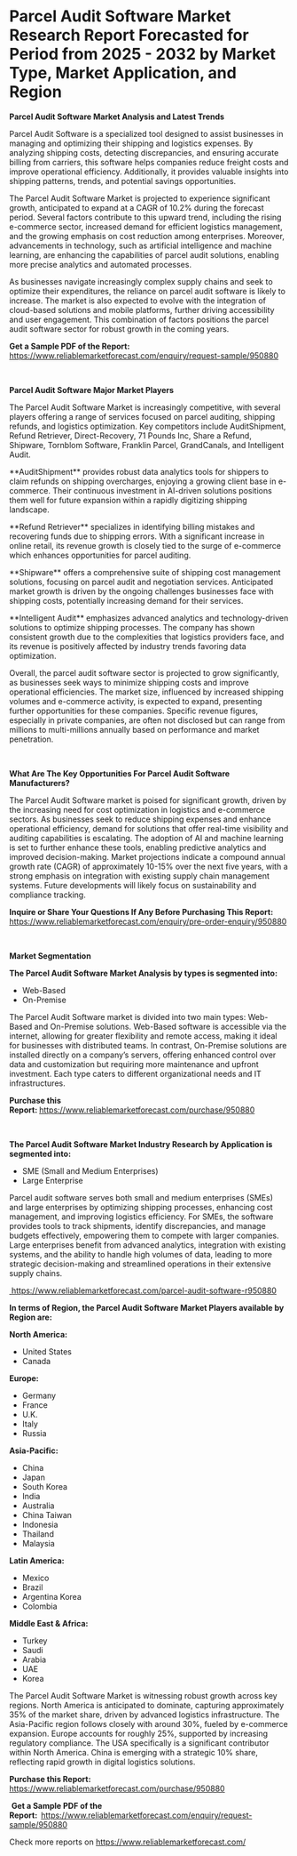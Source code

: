 <p><h1>Parcel Audit Software Market Research Report Forecasted for Period from 2025 -  2032 by Market Type, Market Application, and Region</h1></p><p><strong>Parcel Audit Software Market Analysis and Latest Trends</strong></p>
<p><p>Parcel Audit Software is a specialized tool designed to assist businesses in managing and optimizing their shipping and logistics expenses. By analyzing shipping costs, detecting discrepancies, and ensuring accurate billing from carriers, this software helps companies reduce freight costs and improve operational efficiency. Additionally, it provides valuable insights into shipping patterns, trends, and potential savings opportunities.</p><p>The Parcel Audit Software Market is projected to experience significant growth, anticipated to expand at a CAGR of 10.2% during the forecast period. Several factors contribute to this upward trend, including the rising e-commerce sector, increased demand for efficient logistics management, and the growing emphasis on cost reduction among enterprises. Moreover, advancements in technology, such as artificial intelligence and machine learning, are enhancing the capabilities of parcel audit solutions, enabling more precise analytics and automated processes.</p><p>As businesses navigate increasingly complex supply chains and seek to optimize their expenditures, the reliance on parcel audit software is likely to increase. The market is also expected to evolve with the integration of cloud-based solutions and mobile platforms, further driving accessibility and user engagement. This combination of factors positions the parcel audit software sector for robust growth in the coming years.</p></p>
<p><strong>Get a Sample PDF of the Report:&nbsp;</strong> <a href="https://www.reliablemarketforecast.com/enquiry/request-sample/950880?utm_campaign=3197&utm_medium=2&utm_source=Github&utm_content=ia&utm_term=06032025&utm_id=parcel-audit-software">https://www.reliablemarketforecast.com/enquiry/request-sample/950880</a></p>
<p>&nbsp;</p>
<p><strong>Parcel Audit Software Major Market Players</strong></p>
<p><p>The Parcel Audit Software Market is increasingly competitive, with several players offering a range of services focused on parcel auditing, shipping refunds, and logistics optimization. Key competitors include AuditShipment, Refund Retriever, Direct-Recovery, 71 Pounds Inc, Share a Refund, Shipware, Tornblom Software, Franklin Parcel, GrandCanals, and Intelligent Audit.</p><p>**AuditShipment** provides robust data analytics tools for shippers to claim refunds on shipping overcharges, enjoying a growing client base in e-commerce. Their continuous investment in AI-driven solutions positions them well for future expansion within a rapidly digitizing shipping landscape.</p><p>**Refund Retriever** specializes in identifying billing mistakes and recovering funds due to shipping errors. With a significant increase in online retail, its revenue growth is closely tied to the surge of e-commerce which enhances opportunities for parcel auditing.</p><p>**Shipware** offers a comprehensive suite of shipping cost management solutions, focusing on parcel audit and negotiation services. Anticipated market growth is driven by the ongoing challenges businesses face with shipping costs, potentially increasing demand for their services.</p><p>**Intelligent Audit** emphasizes advanced analytics and technology-driven solutions to optimize shipping processes. The company has shown consistent growth due to the complexities that logistics providers face, and its revenue is positively affected by industry trends favoring data optimization.</p><p>Overall, the parcel audit software sector is projected to grow significantly, as businesses seek ways to minimize shipping costs and improve operational efficiencies. The market size, influenced by increased shipping volumes and e-commerce activity, is expected to expand, presenting further opportunities for these companies. Specific revenue figures, especially in private companies, are often not disclosed but can range from millions to multi-millions annually based on performance and market penetration.</p></p>
<p>&nbsp;</p>
<p><strong>What Are The Key Opportunities For Parcel Audit Software Manufacturers?</strong></p>
<p><p>The Parcel Audit Software market is poised for significant growth, driven by the increasing need for cost optimization in logistics and e-commerce sectors. As businesses seek to reduce shipping expenses and enhance operational efficiency, demand for solutions that offer real-time visibility and auditing capabilities is escalating. The adoption of AI and machine learning is set to further enhance these tools, enabling predictive analytics and improved decision-making. Market projections indicate a compound annual growth rate (CAGR) of approximately 10-15% over the next five years, with a strong emphasis on integration with existing supply chain management systems. Future developments will likely focus on sustainability and compliance tracking.</p></p>
<p><strong>Inquire or Share Your Questions If Any Before Purchasing This Report:</strong> <a href="https://www.reliablemarketforecast.com/enquiry/pre-order-enquiry/950880?utm_campaign=3197&utm_medium=2&utm_source=Github&utm_content=ia&utm_term=06032025&utm_id=parcel-audit-software">https://www.reliablemarketforecast.com/enquiry/pre-order-enquiry/950880</a></p>
<p>&nbsp;</p>
<p><strong>Market Segmentation</strong></p>
<p><strong>The Parcel Audit Software Market Analysis by types is segmented into:</strong></p>
<p><ul><li>Web-Based</li><li>On-Premise</li></ul></p>
<p><p>The Parcel Audit Software market is divided into two main types: Web-Based and On-Premise solutions. Web-Based software is accessible via the internet, allowing for greater flexibility and remote access, making it ideal for businesses with distributed teams. In contrast, On-Premise solutions are installed directly on a company’s servers, offering enhanced control over data and customization but requiring more maintenance and upfront investment. Each type caters to different organizational needs and IT infrastructures.</p></p>
<p><strong>Purchase this Report:&nbsp;</strong><a href="https://www.reliablemarketforecast.com/purchase/950880?utm_campaign=3197&utm_medium=2&utm_source=Github&utm_content=ia&utm_term=06032025&utm_id=parcel-audit-software">https://www.reliablemarketforecast.com/purchase/950880</a></p>
<p>&nbsp;</p>
<p><strong>The Parcel Audit Software Market Industry Research by Application is segmented into:</strong></p>
<p><ul><li>SME (Small and Medium Enterprises)</li><li>Large Enterprise</li></ul></p>
<p><p>Parcel audit software serves both small and medium enterprises (SMEs) and large enterprises by optimizing shipping processes, enhancing cost management, and improving logistics efficiency. For SMEs, the software provides tools to track shipments, identify discrepancies, and manage budgets effectively, empowering them to compete with larger companies. Large enterprises benefit from advanced analytics, integration with existing systems, and the ability to handle high volumes of data, leading to more strategic decision-making and streamlined operations in their extensive supply chains.</p></p>
<p><a href="https://www.reliablemarketforecast.com/parcel-audit-software-r950880?utm_campaign=3197&utm_medium=2&utm_source=Github&utm_content=ia&utm_term=06032025&utm_id=parcel-audit-software">&nbsp;https://www.reliablemarketforecast.com/parcel-audit-software-r950880</a></p>
<p><strong>In terms of Region, the Parcel Audit Software Market Players available by Region are:</strong></p>
<p>
    <p> <strong> North America: </strong>
        <ul>
            <li>United States</li>
            <li>Canada</li>
        </ul>
        </p> 
    <p> <strong> Europe: </strong>
        <ul>
            <li>Germany</li>
            <li>France</li>
            <li>U.K.</li>
            <li>Italy</li>
            <li>Russia</li>
        </ul>
        </p> 
    <p> <strong> Asia-Pacific: </strong>
        <ul>
            <li>China</li>
            <li>Japan</li>
            <li>South Korea</li>
            <li>India</li>
            <li>Australia</li>
            <li>China Taiwan</li>
            <li>Indonesia</li>
            <li>Thailand</li>
            <li>Malaysia</li>
        </ul>
        </p> 
    <p> <strong> Latin America: </strong>
        <ul>
            <li>Mexico</li>
            <li>Brazil</li>
            <li>Argentina Korea</li>
            <li>Colombia</li>
        </ul>
        </p> 
    <p> <strong> Middle East & Africa: </strong>
        <ul>
            <li>Turkey</li>
            <li>Saudi</li>
            <li>Arabia</li>
            <li>UAE</li>
            <li>Korea</li>
        </ul>
    </p>
    </p>
<p><p>The Parcel Audit Software Market is witnessing robust growth across key regions. North America is anticipated to dominate, capturing approximately 35% of the market share, driven by advanced logistics infrastructure. The Asia-Pacific region follows closely with around 30%, fueled by e-commerce expansion. Europe accounts for roughly 25%, supported by increasing regulatory compliance. The USA specifically is a significant contributor within North America. China is emerging with a strategic 10% share, reflecting rapid growth in digital logistics solutions.</p></p>
<p><strong>Purchase this Report: </strong><a href="https://www.reliablemarketforecast.com/purchase/950880?utm_campaign=3197&utm_medium=2&utm_source=Github&utm_content=ia&utm_term=06032025&utm_id=parcel-audit-software">https://www.reliablemarketforecast.com/purchase/950880</a></p>
<p>&nbsp;<strong>Get a Sample PDF of the Report:&nbsp;&nbsp;</strong><a href="https://www.reliablemarketforecast.com/enquiry/request-sample/950880?utm_campaign=3197&utm_medium=2&utm_source=Github&utm_content=ia&utm_term=06032025&utm_id=parcel-audit-software">https://www.reliablemarketforecast.com/enquiry/request-sample/950880</a></p>
<p><strong></strong></p>
<p>Check more reports on <a href="https://www.reliablemarketforecast.com/?utm_campaign=3197&utm_medium=2&utm_source=Github&utm_content=ia&utm_term=06032025&utm_id=parcel-audit-software">https://www.reliablemarketforecast.com/</a></p>